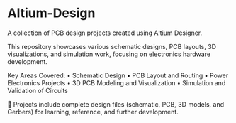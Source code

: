 # Altium-Design

A collection of PCB design projects created using Altium Designer.

This repository showcases various schematic designs, PCB layouts, 3D visualizations, and simulation work, focusing on electronics hardware development.

Key Areas Covered:
• Schematic Design
• PCB Layout and Routing
• Power Electronics Projects
• 3D PCB Modeling and Visualization
• Simulation and Validation of Circuits

📁 Projects include complete design files (schematic, PCB, 3D models, and Gerbers) for learning, reference, and further development.

